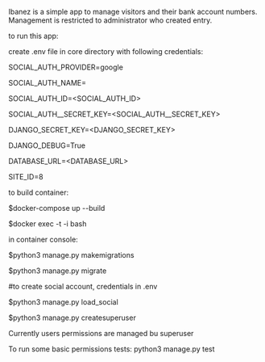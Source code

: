 Ibanez is a simple app to manage visitors and their bank account numbers.
Management is restricted to administrator who created entry.

to run this app:

create .env file in core directory with following credentials:

SOCIAL_AUTH_PROVIDER=google

SOCIAL_AUTH_NAME=<USERNAME>
  
SOCIAL_AUTH_ID=<SOCIAL_AUTH_ID>
  
SOCIAL_AUTH__SECRET_KEY=<SOCIAL_AUTH__SECRET_KEY>
  
DJANGO_SECRET_KEY=<DJANGO_SECRET_KEY>
  
DJANGO_DEBUG=True
  
DATABASE_URL=<DATABASE_URL>
  
SITE_ID=8

  
to build container:
  
$docker-compose up --build
  
$docker exec -t -i <CONTAINER ID> bash
  
in container console:
  
$python3 manage.py makemigrations
  
$python3 manage.py migrate
  
#to create social account, credentials in .env

 $python3 manage.py load_social
  
 $python3 manage.py createsuperuser


 Currently users permissions are managed bu superuser
  
 To run some basic permissions tests:
  python3 manage.py test
